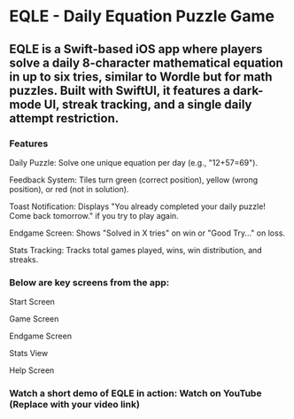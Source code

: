 # **EQLE** - Daily Equation Puzzle Game

## EQLE is a Swift-based iOS app where players solve a daily 8-character mathematical equation in up to six tries, similar to Wordle but for math puzzles. Built with SwiftUI, it features a dark-mode UI, streak tracking, and a single daily attempt restriction.

### Features

Daily Puzzle: Solve one unique equation per day (e.g., "12+57=69").

Feedback System: Tiles turn green (correct position), yellow (wrong position), or red (not in solution).

Toast Notification: Displays "You already completed your daily puzzle! Come back tomorrow." if you try to play again.

Endgame Screen: Shows "Solved in X tries" on win or "Good Try..." on loss.

Stats Tracking: Tracks total games played, wins, win distribution, and streaks.

### Below are key screens from the app:

Start Screen



Game Screen



Endgame Screen



Stats View



Help Screen



### Watch a short demo of EQLE in action: Watch on YouTube (Replace with your video link)
